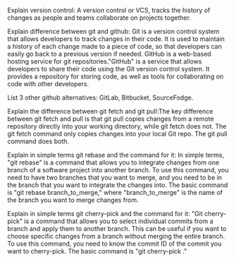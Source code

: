 Explain version control: A version control or VCS, tracks the history of changes as people and teams collaborate on projects together.

Explain difference between git and github: Git is a version control system that allows developers to track changes in their code. It is used to maintain a history of each change made to a piece of code, so that developers can easily go back to a previous version if needed. GitHub is a web-based hosting service for git repositories."GitHub" is a service that allows developers to share their code using the Git version control system. It provides a repository for storing code, as well as tools for collaborating on code with other developers.

List 3 other github alternatives:
GitLab,
Bitbucket,
SourceFodge.

Explain the difference between git fetch and git pull:The key difference between git fetch and pull is that git pull copies changes from a remote repository directly into your working directory, while git fetch does not. The git fetch command only copies changes into your local Git repo. The git pull command does both.

Explain in simple terms git rebase and the command for it: In simple terms, "git rebase" is a command that allows you to integrate changes from one branch of a software project into another branch. To use this command, you need to have two branches that you want to merge, and you need to be in the branch that you want to integrate the changes into. The basic command is "git rebase branch_to_merge," where "branch_to_merge" is the name of the branch you want to merge changes from.

Explain in simple terms git cherry-pick and the command for it: "Git cherry-pick" is a command that allows you to select individual commits from a branch and apply them to another branch. This can be useful if you want to choose specific changes from a branch without merging the entire branch. To use this command, you need to know the commit ID of the commit you want to cherry-pick. The basic command is "git cherry-pick <commit-ID>."
